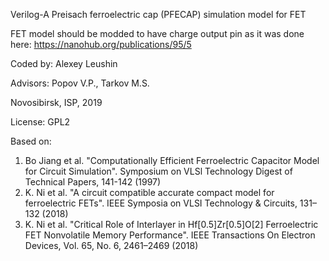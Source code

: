 Verilog-A Preisach ferroelectric cap (PFECAP) simulation model for FET

FET model should be modded to have charge output pin as it was done here:
https://nanohub.org/publications/95/5

Coded by: Alexey Leushin

Advisors: Popov V.P., Tarkov M.S.

Novosibirsk, ISP, 2019

License: GPL2

Based on:
1) Bo Jiang et al. "Computationally Efficient Ferroelectric Capacitor Model for Circuit Simulation".
	Symposium on VLSl Technology Digest of Technical Papers, 141-142 (1997)
2) K. Ni et al. "A circuit compatible accurate compact model for ferroelectric FETs".
	IEEE Symposia on VLSI Technology & Circuits, 131–132 (2018)
3) K. Ni et al. "Critical Role of Interlayer in Hf[0.5]Zr[0.5]O[2] Ferroelectric FET Nonvolatile
	Memory Performance". IEEE Transactions On Electron Devices, Vol. 65, No. 6, 2461–2469 (2018)
